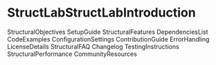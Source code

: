 # StructLabStructLabIntroduction
StructuralObjectives
SetupGuide
StructuralFeatures
DependenciesList
CodeExamples
ConfigurationSettings
ContributionGuide
ErrorHandling
LicenseDetails
StructuralFAQ
Changelog
TestingInstructions
StructuralPerformance
CommunityResources
